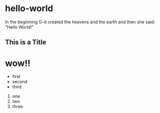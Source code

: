 hello-world
===========

In the beginning G-d created the heavens and the earth and then she said: "Hello World!"

## This is a Title

wow!!
=====

* first
* second
* third

1. one
2. two
3. three
